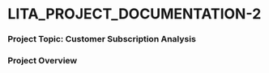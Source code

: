 # LITA_PROJECT_DOCUMENTATION-2

### Project Topic: Customer Subscription Analysis

### Project Overview
